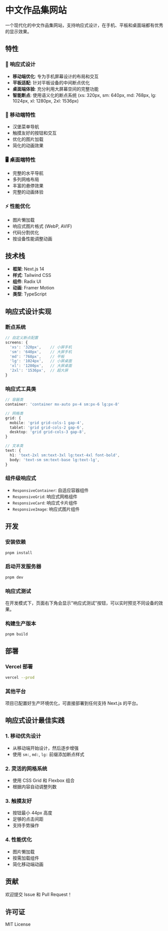 # 中文作品集网站

一个现代化的中文作品集网站，支持响应式设计，在手机、平板和桌面端都有优秀的显示效果。

## 特性

### 🎨 响应式设计
- **移动端优化**: 专为手机屏幕设计的布局和交互
- **平板适配**: 针对平板设备的中间断点优化
- **桌面端体验**: 充分利用大屏幕空间的完整功能
- **智能断点**: 使用语义化的断点系统 (xs: 320px, sm: 640px, md: 768px, lg: 1024px, xl: 1280px, 2xl: 1536px)

### 📱 移动端特性
- 汉堡菜单导航
- 触摸友好的按钮和交互
- 优化的图片加载
- 简化的动画效果

### 🖥️ 桌面端特性
- 完整的水平导航
- 多列网格布局
- 丰富的悬停效果
- 完整的动画体验

### ⚡ 性能优化
- 图片懒加载
- 响应式图片格式 (WebP, AVIF)
- 代码分割优化
- 按设备性能调整动画

## 技术栈

- **框架**: Next.js 14
- **样式**: Tailwind CSS
- **组件**: Radix UI
- **动画**: Framer Motion
- **类型**: TypeScript

## 响应式设计实现

### 断点系统
```typescript
// 自定义断点配置
screens: {
  'xs': '320px',    // 小屏手机
  'sm': '640px',    // 大屏手机
  'md': '768px',    // 平板
  'lg': '1024px',   // 小屏桌面
  'xl': '1280px',   // 大屏桌面
  '2xl': '1536px',  // 超大屏
}
```

### 响应式工具类
```typescript
// 容器类
container: 'container mx-auto px-4 sm:px-6 lg:px-8'

// 网格类
grid: {
  mobile: 'grid grid-cols-1 gap-4',
  tablet: 'grid grid-cols-2 gap-6',
  desktop: 'grid grid-cols-3 gap-8',
}

// 文本类
text: {
  h1: 'text-2xl sm:text-3xl lg:text-4xl font-bold',
  body: 'text-sm sm:text-base lg:text-lg',
}
```

### 组件级响应式
- `ResponsiveContainer`: 自适应容器组件
- `ResponsiveGrid`: 响应式网格组件
- `ResponsiveCard`: 响应式卡片组件
- `ResponsiveImage`: 响应式图片组件

## 开发

### 安装依赖
```bash
pnpm install
```

### 启动开发服务器
```bash
pnpm dev
```

### 响应式测试
在开发模式下，页面右下角会显示"响应式测试"按钮，可以实时预览不同设备的效果。

### 构建生产版本
```bash
pnpm build
```

## 部署

### Vercel 部署
```bash
vercel --prod
```

### 其他平台
项目已配置好生产环境优化，可直接部署到任何支持 Next.js 的平台。

## 响应式设计最佳实践

### 1. 移动优先设计
- 从移动端开始设计，然后逐步增强
- 使用 `sm:`, `md:`, `lg:` 前缀添加断点样式

### 2. 灵活的网格系统
- 使用 CSS Grid 和 Flexbox 组合
- 根据内容自动调整列数

### 3. 触摸友好
- 按钮最小 44px 高度
- 足够的点击间距
- 支持手势操作

### 4. 性能优化
- 图片懒加载
- 按需加载组件
- 简化移动端动画

## 贡献

欢迎提交 Issue 和 Pull Request！

## 许可证

MIT License 